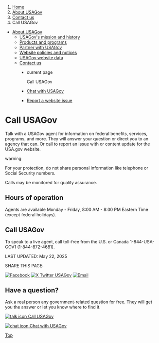 1. [Home](/)
2. [About USAGov](/about)
3. [Contact us](/contact-us)
4. Call USAGov

* [About USAGov](/about)
  + [USAGov's mission and history](/mission-history)
  + [Products and programs](/products-programs)
  + [Partner with USAGov](/partner-with-usagov)
  + [Website policies and notices](/website-policies-and-notices)
  + [USAGov website data](/website-analytics/)
  + [Contact us](/contact-us)
    - current page

      Call USAGov
    - [Chat with USAGov](/chat)
    - [Report a website issue](/site-issue-report-form)

Call USAGov
===========

Talk with a USAGov agent for information on federal benefits, services, programs, and more. They will answer your question or direct you to an agency that can. Or call to report an issue with or content update for the USA.gov website.

warning

For your protection, do not share personal information like telephone or Social Security numbers.

Calls may be monitored for quality assurance.

Hours of operation
------------------

Agents are available Monday - Friday, 8:00 AM - 8:00 PM Eastern Time (except federal holidays).

Call USAGov
-----------

To speak to a live agent, call toll-free from the U.S. or Canada 1-844-USA-GOV1 (1-844-872-4681).

LAST UPDATED:
May 22, 2025

SHARE THIS PAGE:

[![Facebook](/themes/custom/usagov/images/social-media-icons/Facebook_Icon.svg)](https://www.facebook.com/sharer/sharer.php?u=https://www.usa.gov/phone&v=3)
[![X Twitter USAGov](/themes/custom/usagov/images/social-media-icons/X_Twitter_Icon.svg?version=2)](https://twitter.com/intent/tweet?source=webclient&text=https://www.usa.gov/phone)
[![Email](/themes/custom/usagov/images/social-media-icons/Email_Icon.svg?version=2)](mailto:?subject=https://www.usa.gov/phone)

Have a question?
----------------

Ask a real person any government-related question for free. They will get you the answer or let you know where to find it.

[![talk icon](/themes/custom/usagov/images/ICONS_talk.png)
Call USAGov](/phone)

[![chat icon](/themes/custom/usagov/images/ICONS_chat.png)
Chat with USAGov](/chat)

[Top](#main-content)
